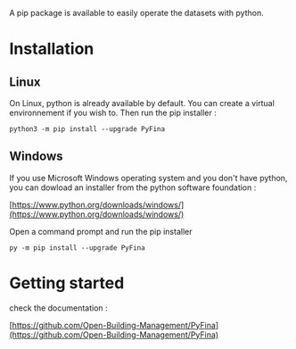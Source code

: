 A pip package is available to easily operate the datasets with python.

# Installation

## Linux

On Linux, python is already available by default. You can create a virtual environnement if you wish to. Then run the pip installer :

```
python3 -m pip install --upgrade PyFina
```

## Windows

If you use Microsoft Windows operating system and you don't have python, you can dowload an installer from the python software foundation :

[https://www.python.org/downloads/windows/](https://www.python.org/downloads/windows/)

Open a command prompt and run the pip installer
```
py -m pip install --upgrade PyFina
```

# Getting started

check the documentation :

[https://github.com/Open-Building-Management/PyFina](https://github.com/Open-Building-Management/PyFina)
